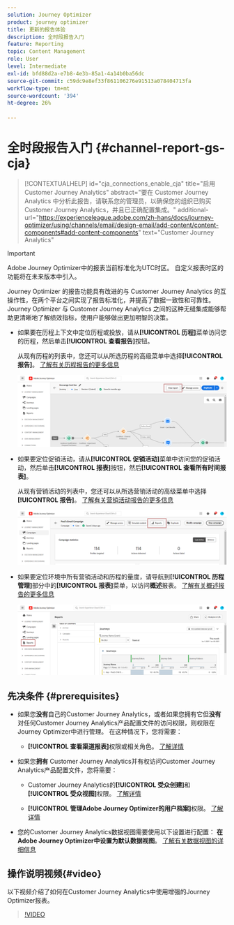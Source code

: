 ```yaml
---
solution: Journey Optimizer
product: journey optimizer
title: 更新的报告体验
description: 全时段报告入门
feature: Reporting
topic: Content Management
role: User
level: Intermediate
exl-id: bfd88d2a-e7b8-4e3b-85a1-4a14b0ba56dc
source-git-commit: c59dc9e8ef33f861106276e91513a078404713fa
workflow-type: tm+mt
source-wordcount: '394'
ht-degree: 26%

---
```


# 全时段报告入门 {#channel-report-gs-cja}

>[!CONTEXTUALHELP]
>id="cja_connections_enable_cja"
>title="启用 Customer Journey Analytics"
>abstract="要在 Customer Journey Analytics 中分析此报告，请联系您的管理员，以确保您的组织已购买 Customer Journey Analytics，并且已正确配置集成。"
>additional-url="https://experienceleague.adobe.com/zh-hans/docs/journey-optimizer/using/channels/email/design-email/add-content/content-components#add-content-components" text="Customer Journey Analytics"

>[!IMPORTANT]
>
>Adobe Journey Optimizer中的报表当前标准化为UTC时区。 自定义报表时区的功能将在未来版本中引入。

Journey Optimizer 的报告功能具有改进的与 Customer Journey Analytics 的互操作性，在两个平台之间实现了报告标准化，并提高了数据一致性和可靠性。Journey Optimizer 与 Customer Journey Analytics 之间的这种无缝集成能够帮助更清晰地了解绩效指标，使用户能够做出更加明智的决策。

* 如果要在历程上下文中定位历程或投放，请从&#x200B;**[!UICONTROL 历程]**&#x200B;菜单访问您的历程，然后单击&#x200B;**[!UICONTROL 查看报告]**&#x200B;按钮。

  从现有历程的列表中，您还可以从所选历程的高级菜单中选择&#x200B;**[!UICONTROL 报告]**。 [了解有关历程报告的更多信息](journey-global-report-cja.md)

  ![](assets/gs-cja-report-3.png)

* 如果要定位促销活动，请从&#x200B;**[!UICONTROL 促销活动]**&#x200B;菜单中访问您的促销活动，然后单击&#x200B;**[!UICONTROL 报表]**&#x200B;按钮，然后&#x200B;**[!UICONTROL 查看所有时间报表]**。

  从现有营销活动的列表中，您还可以从所选营销活动的高级菜单中选择&#x200B;**[!UICONTROL 报告]**。 [了解有关营销活动报告的更多信息](campaign-global-report-cja.md)

  ![](assets/gs-cja-report-2.png)

* 如果要定位环境中所有营销活动和历程的量度，请导航到&#x200B;**[!UICONTROL 历程管理]**&#x200B;部分中的&#x200B;**[!UICONTROL 报表]**&#x200B;菜单，以访问&#x200B;**概述**&#x200B;报表。 [了解有关概述报告的更多信息](channel-report-cja.md)

  ![](assets/gs-cja-report-1.png)

## 先决条件 {#prerequisites}

* 如果您&#x200B;**没有**&#x200B;自己的Customer Journey Analytics，或者如果您拥有它但&#x200B;**没有**&#x200B;对任何Customer Journey Analytics产品配置文件的访问权限，则权限在Journey Optimizer中进行管理。 在这种情况下，您将需要：

   * **[!UICONTROL 查看渠道报表]**&#x200B;权限或相关角色。 [了解详情](../administration/permissions.md)

* 如果您&#x200B;**拥有** Customer Journey Analytics并有权访问Customer Journey Analytics产品配置文件，您将需要：

   * Customer Journey Analytics的&#x200B;**[!UICONTROL 受众创建]**&#x200B;和&#x200B;**[!UICONTROL 受众视图]**&#x200B;权限。 [了解详情](https://experienceleague.adobe.com/en/docs/analytics-platform/using/technotes/access-control)

   * **[!UICONTROL 管理Adobe Journey Optimizer的用户档案]**&#x200B;权限。 [了解详情](../administration/permissions.md)

* 您的Customer Journey Analytics数据视图需要使用以下设置进行配置： **在Adobe Journey Optimizer中设置为默认数据视图**。 [了解有关数据视图的详细信息](https://experienceleague.adobe.com/en/docs/analytics-platform/using/cja-dataviews/create-dataview)

## 操作说明视频{#video}

以下视频介绍了如何在Customer Journey Analytics中使用增强的Journey Optimizer报表。

>[!VIDEO](https://video.tv.adobe.com/v/3430413)